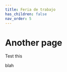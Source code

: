```yaml
---
title: Feria de trabajo
has_children: false
nav_order: 5
---
```


# Another page

Test this


blah

